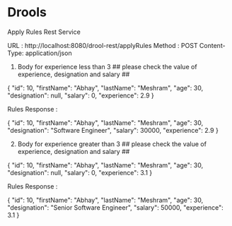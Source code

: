 # Drools

Apply Rules Rest Service

URL : http://localhost:8080/drool-rest/applyRules
Method : POST
Content-Type: application/json

1) Body for experience less than 3 ## please check the value of experience, designation and salary ##

{
  "id": 10,
  "firstName": "Abhay",
  "lastName": "Meshram",
  "age": 30,
  "designation": null,
  "salary": 0,
  "experience": 2.9
}

Rules Response : 

{
  "id": 10,
  "firstName": "Abhay",
  "lastName": "Meshram",
  "age": 30,
  "designation": "Software Engineer",
  "salary": 30000,
  "experience": 2.9
}

2) Body for experience greater than 3 ## please check the value of experience, designation and salary ##

{
  "id": 10,
  "firstName": "Abhay",
  "lastName": "Meshram",
  "age": 30,
  "designation": null,
  "salary": 0,
  "experience": 3.1
}

Rules Response : 

{
  "id": 10,
  "firstName": "Abhay",
  "lastName": "Meshram",
  "age": 30,
  "designation": "Senior Software Engineer",
  "salary": 50000,
  "experience": 3.1
}
